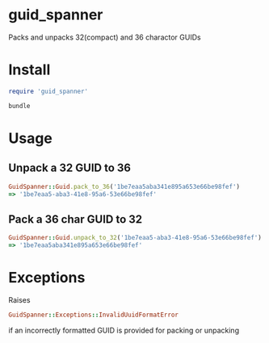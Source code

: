 # guid_spanner
Packs and unpacks 32(compact) and 36 charactor GUIDs

# Install
```ruby
require 'guid_spanner'
```
```ruby
bundle
```

# Usage
## Unpack a 32 GUID to 36
```ruby
GuidSpanner::Guid.pack_to_36('1be7eaa5aba341e895a653e66be98fef')
=> '1be7eaa5-aba3-41e8-95a6-53e66be98fef'
```
## Pack a 36 char GUID to 32
```ruby
GuidSpanner::Guid.unpack_to_32('1be7eaa5-aba3-41e8-95a6-53e66be98fef')
=> '1be7eaa5aba341e895a653e66be98fef'
```
# Exceptions
Raises
```ruby
GuidSpanner::Exceptions::InvalidUuidFormatError
``` 
if an incorrectly formatted GUID is provided for packing or unpacking
